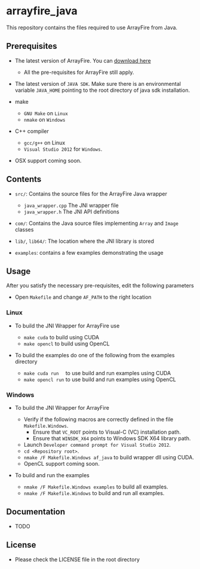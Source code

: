arrayfire_java
==============

This repository contains the files required to use ArrayFire from Java.

Prerequisites
---------------

- The latest version of ArrayFire. You can [download here](http://www.arrayfire.com/docs/installation.htm)
    - All the pre-requisites for ArrayFire still apply.

- The latest version of `JAVA SDK`. Make sure there is an environmental variable `JAVA_HOME` pointing to the root directory of java sdk installation.

- make
    - `GNU Make` on `Linux`
    - `nmake` on `Windows`

- C++ compiler
    - `gcc/g++` on Linux
    - `Visual Studio 2012` for `Windows`.

- OSX support coming soon.

Contents
---------------

- `src/`: Contains the source files for the ArrayFire Java wrapper
    - `java_wrapper.cpp` The JNI wrapper file
    - `java_wrapper.h` The JNI API definitions

- `com/`: Contains the Java source files implementing `Array` and `Image` classes

- `lib/`, `lib64/`: The location where the JNI library is stored

- `examples`: contains a few examples demonstrating the usage

Usage
----------------

After you satisfy the necessary pre-requisites, edit the following parameters

- Open `Makefile` and change `AF_PATH` to the right location


### Linux

- To build the JNI Wrapper for ArrayFire use
    - `make cuda`   to build using CUDA
    - `make opencl` to build using OpenCL

- To build the examples do one of the following from the examples directory
    - `make cuda run  ` to use build and run examples using CUDA
    - `make opencl run` to use build and run examples using OpenCL


### Windows

- To build the JNI Wrapper for ArrayFire
    - Verify if the following macros are correctly defined in the file `Makefile.Windows`.
      - Ensure that `VC_ROOT` points to Visual-C (VC) installation path.
      - Ensure that `WINSDK_X64` points to Windows SDK X64 library path.
    - Launch `Developer command prompt for Visual Studio 2012`.
    - `cd <Repository root>`.
    - `nmake /F Makefile.Windows af_java` to build wrapper dll using CUDA.
    - OpenCL support coming soon.

- To build and run the examples
    - `nmake /F Makefile.Windows examples` to build all examples.
    - `nmake /F Makefile.Windows` to build and run all examples.


Documentation
---------------
- TODO

License
---------------

- Please check the LICENSE file in the root directory

